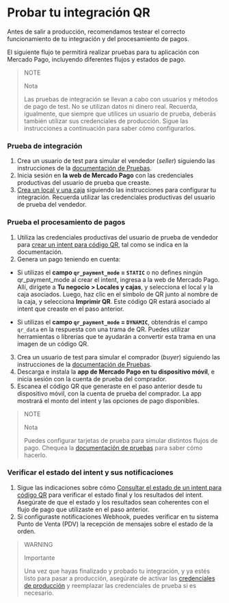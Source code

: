 # Probar tu integración QR

Antes de salir a producción, recomendamos testear el correcto funcionamiento de tu integración y del procesamiento de pagos.

El siguiente flujo te permitirá realizar pruebas para tu aplicación con Mercado Pago, incluyendo diferentes flujos y estados de pago. 

> NOTE
>
> Nota
>
> Las pruebas de integración se llevan a cabo con usuarios y métodos de pago de test. No se utilizan datos ni dinero real. Recuerda, igualmente, que siempre que utilices un usuario de prueba, deberás también utilizar sus credenciales de producción. Sigue las instrucciones a continuación para saber cómo configurarlos.

### Prueba de integración

1. Crea un usuario de test para simular el vendedor (*seller*) siguiendo las instrucciones de la [documentación de Pruebas](/developers/es/docs/ecosistema-presencial/additional-content/your-integrations/test/accounts).
2. Inicia sesión en **la web de Mercado Pago** con las credenciales productivas del usuario de prueba que creaste.
3. [Crea un local y una caja](/developers/es/docs/ecosistema-presencial/integration-configuration/create-store-point-of-sale) siguiendo las instrucciones para configurar tu integración. Recuerda utilizar las credenciales productivas del usuario de prueba del vendedor.

### Prueba el procesamiento de pagos

1. Utiliza las credenciales productivas del usuario de prueba de vendedor para [crear un intent para código QR](/developers/es/docs/ecosistema-presencial/payments-processing/create-and-manage-intent/qr), tal como se indica en la documentación.
2. Genera un pago teniendo en cuenta:
 * Si utilizas el **campo `qr_payment_mode` = `STATIC`** o no defines ningún qr_payment_mode al crear el intent, ingresa a la web de Mercado Pago. Allí, dirígete a **Tu negocio > Locales y cajas**, y selecciona el local y la caja asociados. Luego, haz clic en el símbolo de QR junto al nombre de la caja, y selecciona **Imprimir QR**. Este código QR estará asociado al intent que creaste en el paso anterior.

 * Si utilizas el **campo `qr_payment_mode` = `DYNAMIC`**, obtendrás el campo `qr_data` en la respuesta con una trama de QR. Puedes utilizar herramientas o librerías que te ayudarán a convertir esta trama en una imagen de un código QR.

3. Crea un usuario de test para simular el comprador (*buyer*) siguiendo las instrucciones de la [documentación de Pruebas](/developers/es/docs/ecosistema-presencial/additional-content/your-integrations/test/accounts).
4. Descarga e instala la **app de Mercado Pago en tu dispositivo móvil**, e inicia sesión con la cuenta de prueba del comprador.
5. Escanea el código QR que generaste en el paso anterior desde tu dispositivo móvil, con la cuenta de prueba del comprador. La app mostrará el monto del intent y las opciones de pago disponibles.

> NOTE
>
> Nota
>
> Puedes configurar tarjetas de prueba para simular distintos flujos de pago. Chequea la [documentación de pruebas](/developers/es/docs/ecosistema-presencial/additional-content/your-integrations/test/cards) para saber cómo hacerlo.

### Verificar el estado del intent y sus notificaciones

1. Sigue las indicaciones sobre cómo [Consultar el estado de un intent para código QR](/developers/es/docs/ecosistema-presencial/payments-processing/create-and-manage-intent/qr) para verificar el estado final y los resultados del intent. Asegúrate de que el estado y los resultados sean coherentes con el flujo de pago que utilizaste en el paso anterior.
3. Si configuraste notificaciones Webhook, puedes verificar en tu sistema Punto de Venta (PDV) la recepción de mensajes sobre el estado de la orden.

> WARNING
>
> Importante
>
> Una vez que hayas finalizado y probado tu integración, y ya estés listo para pasar a producción, asegúrate de activar las [credenciales de producción](/developers/es/docs/ecosistema-presencial/additional-content/your-integrations/credentials) y reemplazar las credenciales de prueba si es necesario.